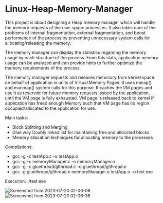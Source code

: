 # Linux-Heap-Memory-Manager
This project is about designing a Heap memory manager which will handle the memory requests of the user space processes. It also takes care of the problems of internal fragmentation, external fragmentation, and boost performance of the process by preventing unnecessary system calls for allocating/releasing the memory.

The memory manager can display the statistics regarding the memory usage by each structure of the process. From this stats, application memory usage can be analyzed and can provide hints to further optimize the memory requirements of the process.

The memory manager requests and releases memmory from kernel space on behalf of application in units of Virtual Memory Pages. It uses mmap() and munmap() system calls for this purpose. It caches the VM pages and use it as reservoir for future memory requests issued by the application, until the VM page is fully exhausted. VM page is released back to kernel if application has freed enough Memory such that VM page has no region occupied/allocated to the application for use.

Main tasks: 
- Block Splitting and Merging
- Glue way Doubly linked list for maintaining free and allocated blocks 
- Memory allocation techniques for allocating memory to the processes

Compilations:
- gcc -g -c testApp.c -o testApp.o
- gcc -g -c memoryManager.c -o memoryManager.o
- gcc -g -c gluethread/glthread.c -o gluethread/glthread.o
- gcc -g gluethread/glthread.o memoryManager.o testApp.o -o test.exe

Execution: ./test.exe

![Screenshot from 2023-07-20 02-06-08](https://github.com/OsamaMustafa32/Linux-Heap-Memory-Manager/assets/53177552/91e4ec02-ea3c-4f73-b24d-194d08936bbe)
![Screenshot from 2023-07-20 02-06-36](https://github.com/OsamaMustafa32/Linux-Heap-Memory-Manager/assets/53177552/d449896f-a1f8-4903-96eb-ea91048c87ff)

